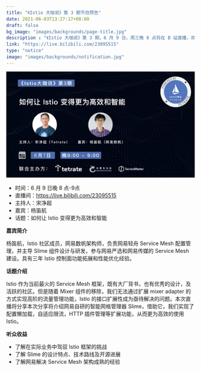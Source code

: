 ```yaml
---
title: "《Istio 大咖说》第 3 期节目预告"
date: 2021-06-03T13:27:17+08:00
draft: false
bg_image: "images/backgrounds/page-title.jpg"
description : "《Istio 大咖说》第 3 期，6 月 9 日，周三晚 8 点将在 B 站直播，欢迎收看。"
link: "https://live.bilibili.com/23095515"
type: "notice"
image: "images/backgrounds/notification.jpg"
---
```


![](bilibili.jpg)

- 时间：6 月 9 日晚 8 点-9点
- 直播间：<https://live.bilibili.com/23095515>
- 主持人：宋净超
- 嘉宾：杨笛航
- 话题：如何让 Istio 变得更为高效和智能

**嘉宾简介**

杨笛航，Istio 社区成员，网易数帆架构师，负责网易轻舟 Service Mesh 配置管理，并主导 Slime 组件设计与研发，参与网易严选和网易传媒的 Service Mesh 建设。具有三年 Istio 控制面功能拓展和性能优化经验。

**话题介绍**

Istio 作为当前最火的 Service Mesh 框架，既有大厂背书，也有优秀的设计，及活跃的社区。但是随着 Mixer 组件的移除，我们无法通过扩展 mixer adapter 的方式实现高阶的流量管理功能，Istio 的接口扩展性成为亟待解决的问题。本次直播将分享本次分享将介绍网易自研的智能网格管理器 Slime，借助它，我们实现了配置懒加载，自适应限流，HTTP 插件管理等扩展功能，从而更为高效的使用 Istio。

**听众收益**

- 了解在实际业务中驾驭 Istio 框架的挑战
- 了解 Slime 的设计特点、技术路线及开源进展
- 了解网易解决 Service Mesh 架构成熟的经验